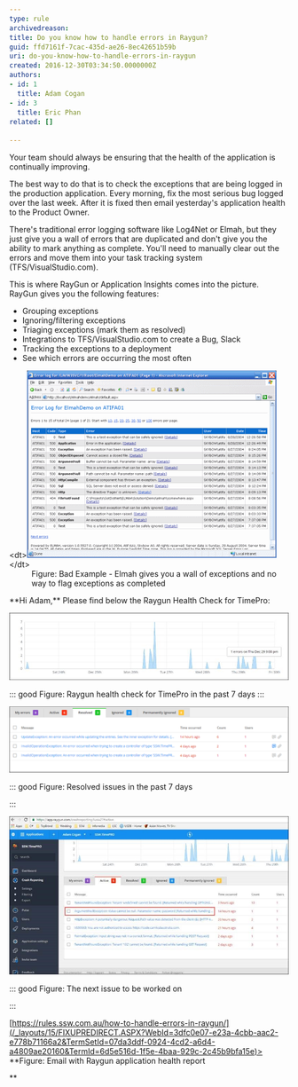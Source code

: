 ```yaml
---
type: rule
archivedreason: 
title: Do you know how to handle errors in Raygun?
guid: ffd7161f-7cac-435d-ae26-8ec42651b59b
uri: do-you-know-how-to-handle-errors-in-raygun
created: 2016-12-30T03:34:50.0000000Z
authors:
- id: 1
  title: Adam Cogan
- id: 3
  title: Eric Phan
related: []

---
```


Your team should always be ensuring that the health of the application is continually improving.

The best way to do that is to check the exceptions that are being logged in the production application. Every morning, fix the most serious bug logged over the last week. After it is fixed then email yesterday's application health to the Product Owner.

<!--endintro-->

There's traditional error logging software like Log4Net or Elmah, but they just give you a wall of errors that are duplicated and don't give you the ability to mark anything as complete. You'll need to manually clear out the errors and move them into your task tracking system (TFS/VisualStudio.com).

This is where RayGun or Application Insights comes into the picture. RayGun gives you the following features:

* Grouping exceptions
* Ignoring/filtering exceptions
* Triaging exceptions (mark them as resolved)
* Integrations to TFS/VisualStudio.com to create a Bug, Slack
* Tracking the exceptions to a deployment
* See which errors are occurring the most often

<dl class="badImage">&lt;dt&gt;<img src="elmah.gif" alt="elmah.gif">&lt;/dt&gt;<dd> Figure: Bad Example - Elmah gives you a wall of exceptions and no way to flag exceptions as completed</dd> </dl>
**Hi Adam,** 
Please find below the Raygun Health Check for TimePro:

![](Raygun-health-check-for-TimePro-in-the-past-7-days.jpg)


::: good
Figure: Raygun health check for TimePro in the past 7 days 
:::



![](2.png)


::: good
Figure: Resolved issues in the past 7 days

:::



![](3.jpg)


::: good
Figure: The next issue to be worked on

:::


<this email="" is="" from=""></this>[https://rules.ssw.com.au/how-to-handle-errors-in-raygun/](/_layouts/15/FIXUPREDIRECT.ASPX?WebId=3dfc0e07-e23a-4cbb-aac2-e778b71166a2&TermSetId=07da3ddf-0924-4cd2-a6d4-a4809ae20160&TermId=6d5e516d-1f5e-4baa-929c-2c45b9bfa15e)>
 **Figure: Email with Raygun application health report 

**
